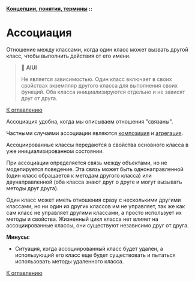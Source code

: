 **[Концепции, понятия, термины](../README.md#concepts) ::**
# Ассоциация

Отношение между классами, когда один класс может вызвать другой класс, чтобы выполнить действия от его имени.

> :thinking: **AIUI**
>
> Не является зависимостью. Один класс включает в своих свойствах экземпляр другого класса для выполнения своих функций. Оба класса инициализируются отдельно и не зависят друг от друга.

[К оглавлению](../README.md#concepts)

Ассоциация удобна, когда мы описываем отношения "связаны".

Частными случаями ассоциации являются [композиция](composition.md) и [агрегация](aggregation.md).

Ассоциированные классы передаются в свойства основного класса в уже инициализированном состоянии.

При ассоциации определяется связь между объектами, но не моделируется поведение. Эта связь может быть однонаправленной (один класс обращается к методам другого класса) или двунаправленной (оба класса знают друг о друге и могут вызывать методы друг друга).

Один класс может иметь отношения сразу с несколькими другими классами, но ни один из других классов им не управляет, так же как сам класс не управляет другими классами, а просто использует их методы и свойства. Жизненный цикл класса нет влияет на ассоциированные классы, они существуют независимо друг от друга.

**Минусы:**
- Ситуация, когда ассоциированный класс будет удален, а использующий его класс еще будет существовать и пытаться использовать методы удаленного класса.

[К оглавлению](../README.md#concepts)

